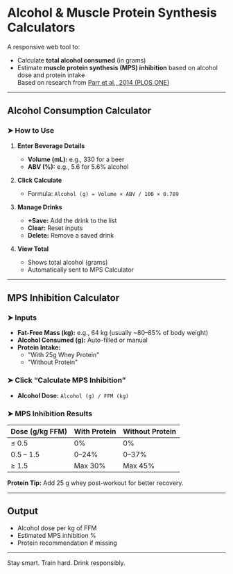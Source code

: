 
# Alcohol & Muscle Protein Synthesis Calculators

A responsive web tool to:

- Calculate **total alcohol consumed** (in grams)
- Estimate **muscle protein synthesis (MPS) inhibition** based on alcohol dose and protein intake  
Based on research from [Parr et al., 2014 (PLOS ONE)](https://journals.plos.org/plosone/article?id=10.1371/journal.pone.0088392)

---

## Alcohol Consumption Calculator

### ➤ How to Use

1. **Enter Beverage Details**
   - **Volume (mL):** e.g., 330 for a beer
   - **ABV (%):** e.g., 5.6 for 5.6% alcohol

2. **Click Calculate**  
   - Formula: `Alcohol (g) = Volume × ABV / 100 × 0.789`

3. **Manage Drinks**
   - **+Save:** Add the drink to the list
   - **Clear:** Reset inputs
   - **Delete:** Remove a saved drink

4. **View Total**
   - Shows total alcohol (grams)
   - Automatically sent to MPS Calculator

---

## MPS Inhibition Calculator

### ➤ Inputs

- **Fat-Free Mass (kg):** e.g., 64 kg (usually ~80–85% of body weight)
- **Alcohol Consumed (g):** Auto-filled or manual
- **Protein Intake:**
  - "With 25g Whey Protein"
  - "Without Protein"

### ➤ Click “Calculate MPS Inhibition”

- **Alcohol Dose:** `Alcohol (g) / FFM (kg)`

### ➤ MPS Inhibition Results

| Dose (g/kg FFM) | With Protein | Without Protein |
|-----------------|--------------|-----------------|
| ≤ 0.5           | 0%           | 0%              |
| 0.5 – 1.5       | 0–24%        | 0–37%           |
| ≥ 1.5           | Max 30%      | Max 45%         |

**Protein Tip:** Add 25 g whey post-workout for better recovery.

---

## Output

- Alcohol dose per kg of FFM
- Estimated MPS inhibition %
- Protein recommendation if missing

---

Stay smart. Train hard. Drink responsibly. 
